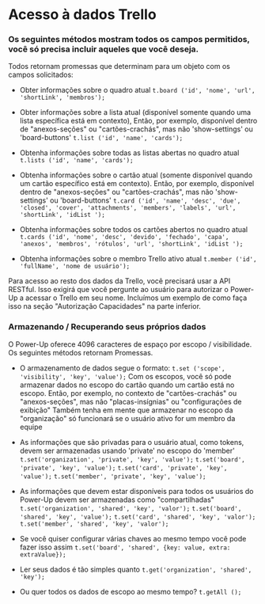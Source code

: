 # Acesso à dados Trello

### Os seguintes métodos mostram todos os campos permitidos, você só precisa incluir aqueles que você deseja.

Todos retornam promessas que determinam para um objeto com os campos solicitados:

* Obter informações sobre o quadro atual
``t.board ('id', 'nome', 'url', 'shortLink', 'membros');``

* Obter informações sobre a lista atual (disponível somente quando uma lista específica está em contexto), Então, por exemplo, disponível dentro de "anexos-seções" ou "cartões-crachás", mas não 'show-settings' ou 'board-buttons'
``t.list ('id', 'name', 'cards');``

* Obtenha informações sobre todas as listas abertas no quadro atual
``t.lists ('id', 'name', 'cards');``

* Obtenha informações sobre o cartão atual (somente disponível quando um cartão específico está em contexto). Então, por exemplo, disponível dentro de "anexos-seções" ou "cartões-crachás", mas não 'show-settings' ou 'board-buttons'
``t.card ('id', 'name', 'desc', 'due', 'closed', 'cover', 'attachments', 'members', 'labels', 'url', 'shortLink', 'idList ');``

* Obtenha informações sobre todos os cartões abertos no quadro atual
``t.cards ('id', 'nome', 'desc', 'devido', 'fechado', 'capa', 'anexos', 'membros', 'rótulos', 'url', 'shortLink', 'idList ');``

* Obtenha informações sobre o membro Trello ativo atual
``t.member ('id', 'fullName', 'nome de usuário');``

Para acesso ao resto dos dados da Trello, você precisará usar a API RESTful. Isso exigirá que você pergunte ao usuário para autorizar o Power-Up a acessar o Trello em seu nome. Incluímos um exemplo de como faça isso na seção "Autorização Capacidades" na parte inferior.

### Armazenando / Recuperando seus próprios dados
O Power-Up oferece 4096 caracteres de espaço por escopo / visibilidade. Os seguintes métodos retornam Promessas.

* O armazenamento de dados segue o formato:
``t.set ('scope', 'visibility', 'key', 'value');``
Com os escopos, você só pode armazenar dados no escopo do cartão quando um cartão está no escopo. Então, por exemplo, no contexto de "cartões-crachás" ou "anexos-seções", mas não "placas-insígnias" ou "configurações de exibição"
Também tenha em mente que armazenar no escopo da "organização" só funcionará se o usuário ativo for um membro da equipe

* As informações que são privadas para o usuário atual, como tokens, devem ser armazenadas usando 'private' no escopo do 'member'
``t.set('organization', 'private', 'key', 'value');``
``t.set('board', 'private', 'key', 'value');``
``t.set('card', 'private', 'key', 'value');``
``t.set('member', 'private', 'key', 'value');``

* As informações que devem estar disponíveis para todos os usuários do Power-Up devem ser armazenadas como "compartilhadas"
``t.set('organization', 'shared', 'key', 'valor');``
``t.set('board', 'shared', 'key', 'value');``
``t.set('card', 'shared', 'key', 'valor');``
``t.set('member', 'shared', 'key', 'valor');``

* Se você quiser configurar várias chaves ao mesmo tempo você pode fazer isso assim
``t.set('board', 'shared', {key: value, extra: extraValue});``

* Ler seus dados é tão simples quanto
``t.get('organization', 'shared', 'key');``

* Ou quer todos os dados de escopo ao mesmo tempo?
``t.getAll ();``
